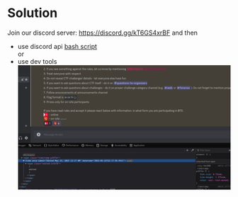 # Solution
Join our discord server: https://discord.gg/kT6GS4xrBF and then  
- use discord api [bash script](solution.sh)  
or  
- use dev tools  
![image](sanity-check.png)
